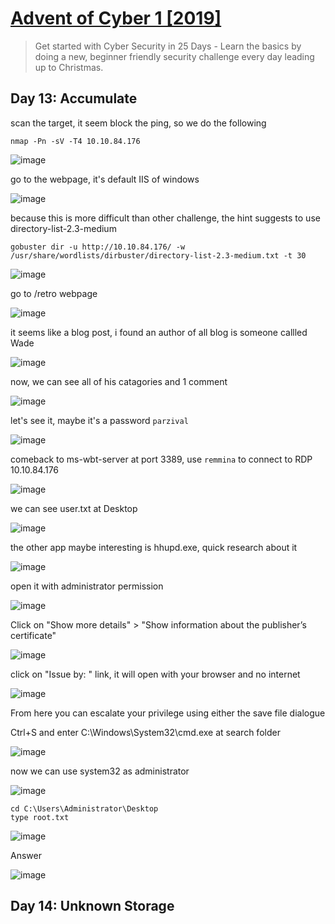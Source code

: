 # [Advent of Cyber 1 [2019]](https://tryhackme.com/room/25daysofchristmas)

> Get started with Cyber Security in 25 Days - Learn the basics by doing a new, beginner friendly security challenge every day leading up to Christmas.

## Day 13: Accumulate

scan the target, it seem block the ping, so we do the following

```
nmap -Pn -sV -T4 10.10.84.176
```

![image](https://user-images.githubusercontent.com/90561566/209768620-0ad3fe80-0677-4a38-ad9b-0bbff645c8cc.png)

go to the webpage, it's default IIS of windows

![image](https://user-images.githubusercontent.com/90561566/209768825-e5b1da43-124e-4b76-a947-afa46e058ab3.png)

because this is more difficult than other challenge, the hint suggests to use directory-list-2.3-medium

```
gobuster dir -u http://10.10.84.176/ -w /usr/share/wordlists/dirbuster/directory-list-2.3-medium.txt -t 30
```

![image](https://user-images.githubusercontent.com/90561566/209769591-34fa63e9-c8c7-43cf-85d3-048f8dfa18b8.png)

go to /retro webpage

![image](https://user-images.githubusercontent.com/90561566/209769457-bc7ce811-2621-4c01-a295-0d0106824d97.png)

it seems like a blog post, i found an author of all blog is someone callled Wade

![image](https://user-images.githubusercontent.com/90561566/209769786-b37838de-bc30-47f7-a309-16321c8650d1.png)

now, we can see all of his catagories and 1 comment

![image](https://user-images.githubusercontent.com/90561566/209769922-95bd96e7-25d9-4617-ad57-0f60c128ac85.png)

let's see it, maybe it's a password `parzival`

![image](https://user-images.githubusercontent.com/90561566/209769989-76857c17-b50c-4353-940a-f12d7c365bab.png)

comeback to ms-wbt-server at port 3389, use `remmina` to connect to RDP 10.10.84.176

![image](https://user-images.githubusercontent.com/90561566/209770459-ed056b89-da93-4a48-8beb-013e200019b1.png)

we can see user.txt at Desktop

![image](https://user-images.githubusercontent.com/90561566/209770608-a9d8da92-43fc-4ac2-8c8a-f978cc329b25.png)

the other app maybe interesting is hhupd.exe, quick research about it

![image](https://user-images.githubusercontent.com/90561566/209771258-bd74471d-d10a-49db-a456-b136af22804c.png)

open it with administrator permission

![image](https://user-images.githubusercontent.com/90561566/209771504-1c8b09d2-f446-4553-8a66-57549463def3.png)

Click on "Show more details" > "Show information about the publisher’s certificate"

![image](https://user-images.githubusercontent.com/90561566/209771625-42d5401b-2dd9-435f-a5fd-4ef1c989bf3f.png)

click on "Issue by: " link, it will open with your browser and no internet

![image](https://user-images.githubusercontent.com/90561566/209771897-de2b76f1-aa1c-49c3-8e0a-5ba589e72546.png)

From here you can escalate your privilege using either the save file dialogue

Ctrl+S and enter C:\Windows\System32\cmd.exe at search folder

![image](https://user-images.githubusercontent.com/90561566/209772396-8c617e98-33b6-4d20-aaed-166d1164c772.png)

now we can use system32 as administrator

![image](https://user-images.githubusercontent.com/90561566/209772535-365a9d32-ea59-46bf-b443-4cce2c070cef.png)

```
cd C:\Users\Administrator\Desktop
type root.txt
```

![image](https://user-images.githubusercontent.com/90561566/209772734-5c2c1636-8aff-4a1c-ad6e-9f5616614525.png)

Answer

![image](https://user-images.githubusercontent.com/90561566/209772894-fc2cb14a-7e77-4295-a81a-9853bd9ea083.png)

## Day 14: Unknown Storage

























